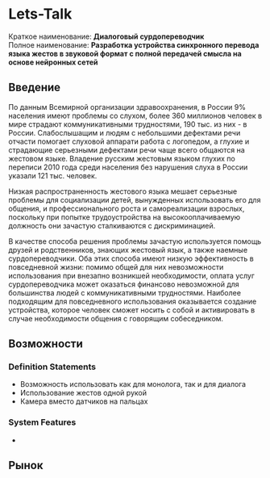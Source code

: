 # Lets-Talk
Краткое наименование: **Диалоговый сурдопереводчик**  
Полное наименование: **Разработка устройства синхронного перевода языка жестов в звуковой формат с полной передачей смысла на основе нейронных сетей** 

Введение
-----------------------------------  
По данным Всемирной организации здравоохранения, в России 9% населения имеют проблемы со слухом, более 360 миллионов человек в мире страдают коммуникативными трудностями, 190 тыс. из них - в России. Слабослышащим и людям с небольшими дефектами речи отчасти помогает слуховой аппарати работа с логопедом, а глухие и страдающие серьезными дефектами речи чаще всего общаются на жестовом языке. Владение русским жестовым языком глухих по переписи 2010 года среди населения без нарушения слуха в России указали 121 тыс. человек.  
  
Низкая распространенность жестового языка мешает серьезные проблемы для социализации детей, вынужденных использовать его для общения, и профессионального роста и самореализации взрослых, поскольку при попытке трудоустройства на высокооплачиваемую должность они зачастую сталкиваются с дискриминацией.  
  
В качестве способа решения проблемы зачастую используется помощь друзей и родственников, знающих жестовый язык, а также наемные сурдопереводчики. Оба этих способа имеют низкую эффективность в повседневной жизни: помимо общей для них невозможности использования при внезапно возникшей необходимости, оплата услуг сурдопереводчика может оказаться финансово невозможной для большинства людей с коммуникативными трудностями. Наиболее подходящим для повседневного использования оказывается создание устройства, которое человек сможет носить с собой и активировать в случае необходимости общения с говорящим собеседником.  

Возможности
-----------------------------------  
### Definition Statements  
* Возможность использовать как для монолога, так и для диалога  
* Использование жестов одной рукой
* Камера вместо датчиков на пальцах
### System Features  
*

Рынок
-----------------------------------  
